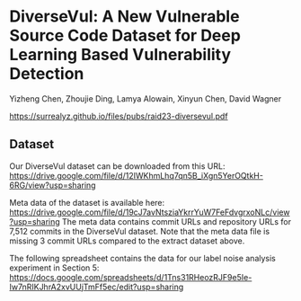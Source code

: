 # DiverseVul: A New Vulnerable Source Code Dataset for Deep Learning Based Vulnerability Detection

Yizheng Chen, Zhoujie Ding, Lamya Alowain, Xinyun Chen, David Wagner

https://surrealyz.github.io/files/pubs/raid23-diversevul.pdf

## Dataset

Our DiverseVul dataset can be downloaded from this URL: https://drive.google.com/file/d/12IWKhmLhq7qn5B_iXgn5YerOQtkH-6RG/view?usp=sharing

Meta data of the dataset is available here: https://drive.google.com/file/d/19cJ7avNtsziaYkrrYuW7FeFdvgrxoNLc/view?usp=sharing The meta data contains commit URLs and repository URLs for 7,512 commits in the DiverseVul dataset. Note that the meta data file is missing 3 commit URLs compared to the extract dataset above.

The following spreadsheet contains the data for our label noise analysis experiment in Section 5: https://docs.google.com/spreadsheets/d/1Tns31RHeozRJF9e5Ie-Iw7nRIKJhrA2xvUUjTmFf5ec/edit?usp=sharing

